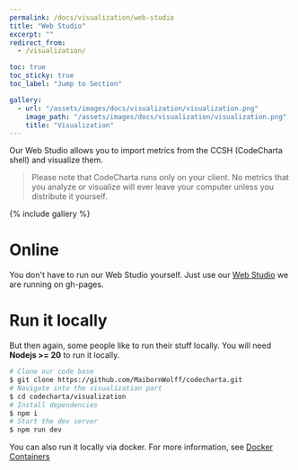 ```yaml
---
permalink: /docs/visualization/web-studio
title: "Web Studio"
excerpt: ""
redirect_from:
  - /visualization/

toc: true
toc_sticky: true
toc_label: "Jump to Section"

gallery:
  - url: "/assets/images/docs/visualization/visualization.png"
    image_path: "/assets/images/docs/visualization/visualization.png"
    title: "Visualization"
---
```


Our Web Studio allows you to import metrics from the CCSH (CodeCharta shell) and visualize them.

> Please note that CodeCharta runs only on your client. No metrics that you analyze or visualize will ever leave your computer unless you distribute it yourself.

{% include gallery %}

# Online

You don't have to run our Web Studio yourself. Just use our [Web Studio](https://maibornwolff.github.io/codecharta/visualization/app/index.html?file=codecharta.cc.json.gz&file=codecharta_analysis.cc.json.gz&currentFilesAreSampleFiles=true&area=rloc&height=sonar_complexity&color=sonar_complexity) we are running on gh-pages.

# Run it locally

But then again, some people like to run their stuff locally.
You will need **Nodejs >= 20** to run it locally.

```bash
# Clone our code base
$ git clone https://github.com/MaibornWolff/codecharta.git
# Navigate into the visualization part
$ cd codecharta/visualization
# Install dependencies
$ npm i
# Start the dev server
$ npm run dev
```

You can also run it locally via docker. For more information, see [Docker Containers](https://codecharta.com/docs/overview/dockerized)

